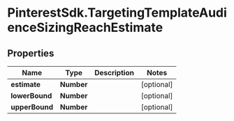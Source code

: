 # PinterestSdk.TargetingTemplateAudienceSizingReachEstimate

## Properties

Name | Type | Description | Notes
------------ | ------------- | ------------- | -------------
**estimate** | **Number** |  | [optional] 
**lowerBound** | **Number** |  | [optional] 
**upperBound** | **Number** |  | [optional] 


